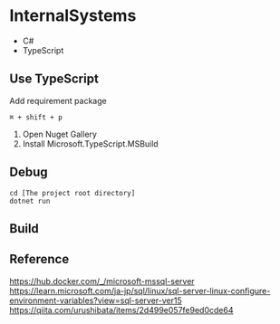 # InternalSystems
- C#
- TypeScript

## Use TypeScript
Add requirement package
```
⌘ + shift + p
```
1. Open Nuget Gallery
2. Install Microsoft.TypeScript.MSBuild

## Debug
```
cd [The project root directory]
dotnet run
```
## Build

## Reference
https://hub.docker.com/_/microsoft-mssql-server
https://learn.microsoft.com/ja-jp/sql/linux/sql-server-linux-configure-environment-variables?view=sql-server-ver15
https://qiita.com/urushibata/items/2d499e057fe9ed0cde64
